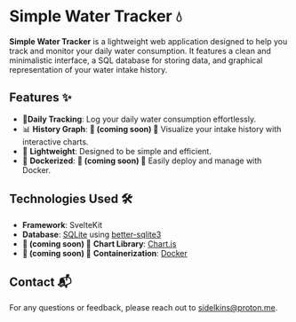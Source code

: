 # Simple Water Tracker 💧

**Simple Water Tracker** is a lightweight web application designed to help you track and monitor your daily water consumption. It features a clean and minimalistic interface, a SQL database for storing data, and graphical representation of your water intake history.

## Features ✨

- 📝**Daily Tracking**: Log your daily water consumption effortlessly. 
- 📊 **History Graph**: **🚧 (coming soon) 🚧** Visualize your intake history with interactive charts.
- 🚀 **Lightweight**: Designed to be simple and efficient. 
- 🐳 **Dockerized**: **🚧 (coming soon) 🚧** Easily deploy and manage with Docker. 

## Technologies Used 🛠️

- **Framework**: SvelteKit
- **Database**: [SQLite](https://www.sqlite.org/) using [better-sqlite3](https://github.com/WiseLibs/better-sqlite3)
- **🚧 (coming soon) 🚧** **Chart Library**:  [Chart.js](https://www.chartjs.org/) 
- **🚧 (coming soon) 🚧** **Containerization**: [Docker](https://www.docker.com/)

## Contact 📬

For any questions or feedback, please reach out to [sidelkins@proton.me](mailto:sidelkins@proton.me).